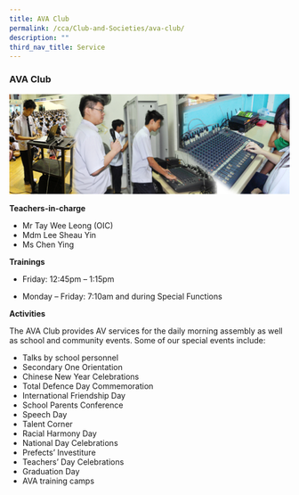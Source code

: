 ```yaml
---
title: AVA Club
permalink: /cca/Club-and-Societies/ava-club/
description: ""
third_nav_title: Service
---
```

### AVA Club

<img src="/images/cca1.png" style="width:90%, align:left">


**Teachers-in-charge**

*   Mr Tay Wee Leong&nbsp;(OIC)
*   Mdm Lee Sheau Yin
*   Ms Chen Ying

**Trainings**

* Friday:  12:45pm – 1:15pm

* Monday – Friday: 7:10am and during Special Functions

**Activities**

The AVA Club provides AV services for the daily morning assembly as well as school and community events. Some of our special events include:

*   Talks by school personnel
*   Secondary One Orientation
*   Chinese New Year Celebrations
*   Total Defence Day Commemoration
*   International Friendship Day
*   School Parents Conference
*   Speech Day
*   Talent Corner
*   Racial Harmony Day
*   National Day Celebrations
*   Prefects’ Investiture
*   Teachers’ Day Celebrations
*   Graduation Day
*   AVA training camps